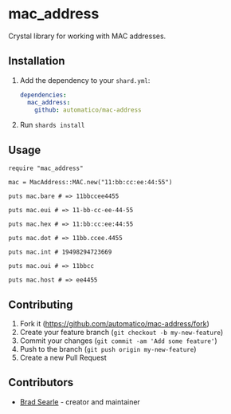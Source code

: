 # mac_address

Crystal library for working with MAC addresses.

## Installation

1. Add the dependency to your `shard.yml`:

   ```yaml
   dependencies:
     mac_address:
       github: automatico/mac-address
   ```

2. Run `shards install`

## Usage

```crystal
require "mac_address"

mac = MacAddress::MAC.new("11:bb:cc:ee:44:55")

puts mac.bare # => 11bbccee4455

puts mac.eui # => 11-bb-cc-ee-44-55

puts mac.hex # => 11:bb:cc:ee:44:55

puts mac.dot # => 11bb.ccee.4455

puts mac.int # 19498294723669

puts mac.oui # => 11bbcc

puts mac.host # => ee4455
```

## Contributing

1. Fork it (<https://github.com/automatico/mac-address/fork>)
2. Create your feature branch (`git checkout -b my-new-feature`)
3. Commit your changes (`git commit -am 'Add some feature'`)
4. Push to the branch (`git push origin my-new-feature`)
5. Create a new Pull Request

## Contributors

- [Brad Searle](https://github.com/bwks) - creator and maintainer
